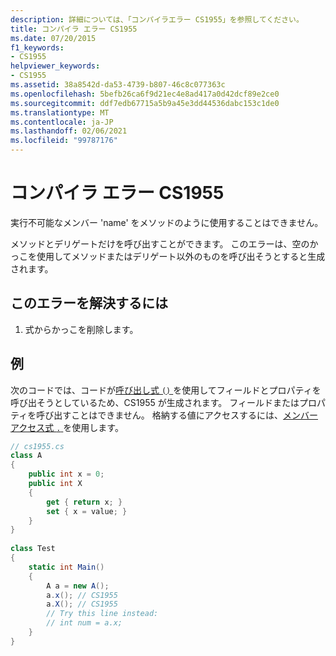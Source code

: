 ```yaml
---
description: 詳細については、「コンパイラエラー CS1955」を参照してください。
title: コンパイラ エラー CS1955
ms.date: 07/20/2015
f1_keywords:
- CS1955
helpviewer_keywords:
- CS1955
ms.assetid: 38a8542d-da53-4739-b807-46c8c077363c
ms.openlocfilehash: 5befb26ca6f9d21ec4e8ad417a0d42dcf89e2ce0
ms.sourcegitcommit: ddf7edb67715a5b9a45e3dd44536dabc153c1de0
ms.translationtype: MT
ms.contentlocale: ja-JP
ms.lasthandoff: 02/06/2021
ms.locfileid: "99787176"
---
```

# <a name="compiler-error-cs1955"></a>コンパイラ エラー CS1955

実行不可能なメンバー 'name' をメソッドのように使用することはできません。  
  
メソッドとデリゲートだけを呼び出すことができます。 このエラーは、空のかっこを使用してメソッドまたはデリゲート以外のものを呼び出そうとすると生成されます。  
  
## <a name="to-correct-this-error"></a>このエラーを解決するには  
  
1. 式からかっこを削除します。  
  
## <a name="example"></a>例

次のコードでは、コードが[呼び出し式 `()` ](../language-reference/operators/member-access-operators.md#invocation-expression-)を使用してフィールドとプロパティを呼び出そうとしているため、CS1955 が生成されます。 フィールドまたはプロパティを呼び出すことはできません。 格納する値にアクセスするには、[メンバーアクセス式 `.` ](../language-reference/operators/member-access-operators.md#member-access-expression-)を使用します。
  
```csharp  
// cs1955.cs  
class A  
{  
    public int x = 0;  
    public int X  
    {  
        get { return x; }  
        set { x = value; }  
    }  
}  
  
class Test  
{  
    static int Main()  
    {  
        A a = new A();  
        a.x(); // CS1955  
        a.X(); // CS1955  
        // Try this line instead:  
        // int num = a.x;  
    }  
}  
```

